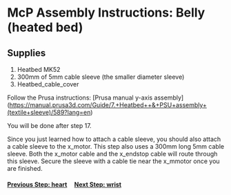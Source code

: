 # McP Assembly Instructions: Belly (heated bed)

## Supplies

1. Heatbed MK52
1. 300mm of 5mm cable sleeve (the smaller diameter sleeve)
1. Heatbed_cable_cover

Follow the Prusa instructions: [Prusa manual y-axis assembly] (https://manual.prusa3d.com/Guide/7.+Heatbed++&+PSU+assembly+(textile+sleeve)/589?lang=en)

You will be done after step 17. 

Since you just learned how to attach a cable sleeve, you should also attach a cable sleeve to the x_motor.  This step also uses a 300mm long 5mm cable sleeve.  Both the x_motor cable and the x_endstop cable will route through this sleeve.  Secure the sleeve with a cable tie near the x_mmotor once you are finished.


#### [Previous Step: heart](heart.md) &nbsp;&nbsp;&nbsp; [Next Step: wrist](wrist.md)
